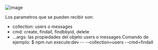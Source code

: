 ![image](https://user-images.githubusercontent.com/39509244/135268776-9b756113-497f-43f4-b658-73e350f33854.png)

Los parametros que se pueden recibir son:
- collection: users o messages
- cmd: create, findall, findbbyid, delete
- ...args: las propiedades del objeto users o messages
Comando de ejemplo:
$ npm run execute:dev -- --collection=users --cmd=findall
